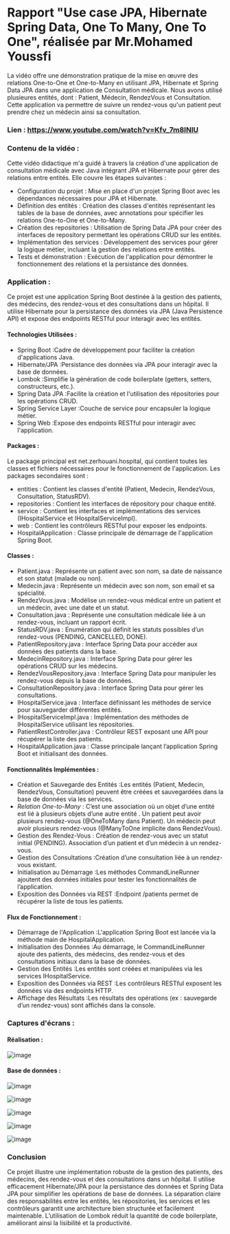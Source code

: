 # Rapport "Use case JPA, Hibernate Spring Data, One To Many, One To One", réalisée par Mr.Mohamed Youssfi
La vidéo offre une démonstration pratique de la mise en œuvre des relations One-to-One et One-to-Many en utilisant JPA, Hibernate et Spring Data JPA dans une application de Consultation médicale. Nous avons utilisé plusieures entités, dont : Patient, Médecin, RendezVous et Consultation. Cette application va permettre de suivre un rendez-vous qu'un patient peut prendre chez un médecin ainsi sa consultation.

### Lien : https://www.youtube.com/watch?v=Kfv_7m8INlU

### Contenu de la vidéo :
Cette vidéo didactique m'a guidé à travers la création d'une application de consultation médicale avec Java intégrant JPA et Hibernate pour gérer des relations entre entités. Elle couvre les étapes suivantes :
  -  Configuration du projet : Mise en place d'un projet Spring Boot avec les dépendances nécessaires pour JPA et Hibernate.
  -  Définition des entités : Création des classes d'entités représentant les tables de la base de données, avec annotations pour spécifier les relations One-to-One et One-to-Many.
  -  Création des repositories : Utilisation de Spring Data JPA pour créer des interfaces de repository permettant les opérations CRUD sur les entités.
  -  Implémentation des services : Développement des services pour gérer la logique métier, incluant la gestion des relations entre entités.
  -  Tests et démonstration : Exécution de l'application pour démontrer le fonctionnement des relations et la persistance des données.

### Application :
Ce projet est une application Spring Boot destinée à la gestion des patients, des médecins, des rendez-vous et des consultations dans un hôpital. Il utilise Hibernate pour la persistance des données via JPA (Java Persistence API) et expose des endpoints RESTful pour interagir avec les entités.

#### Technologies Utilisées :
  - Spring Boot :Cadre de développement pour faciliter la création d'applications Java.
  - Hibernate/JPA :Persistance des données via JPA pour interagir avec la base de données.
  - Lombok :Simplifie la génération de code boilerplate (getters, setters, constructeurs, etc.).
  - Spring Data JPA :Facilite la création et l'utilisation des répositories pour les opérations CRUD.
  - Spring Service Layer :Couche de service pour encapsuler la logique métier.
  - Spring Web :Expose des endpoints RESTful pour interagir avec l'application.

#### Packages :
Le package principal est net.zerhouani.hospital, qui contient toutes les classes et fichiers nécessaires pour le fonctionnement de l'application. Les packages secondaires sont : 
  - entities : Contient les classes d'entité (Patient, Medecin, RendezVous, Consultation, StatusRDV).
  - repositories : Contient les interfaces de répository pour chaque entité.
  - service : Contient les interfaces et implémentations des services (IHospitalService et IHospitalServiceImpl).
  - web : Contient les contrôleurs RESTful pour exposer les endpoints.
  - HospitalApplication : Classe principale de démarrage de l'application Spring Boot.

#### Classes :
  - Patient.java : Représente un patient avec son nom, sa date de naissance et son statut (malade ou non).
  - Medecin.java : Représente un médecin avec son nom, son email et sa spécialité.
  - RendezVous.java : Modélise un rendez-vous médical entre un patient et un médecin, avec une date et un statut.
  - Consultation.java : Représente une consultation médicale liée à un rendez-vous, incluant un rapport écrit.
  - StatusRDV.java : Enumération qui définit les statuts possibles d’un rendez-vous (PENDING, CANCELLED, DONE).
  - PatientRepository.java : Interface Spring Data pour accéder aux données des patients dans la base.
  - MedecinRepository.java : Interface Spring Data pour gérer les opérations CRUD sur les médecins.
  - RendezVousRepository.java : Interface Spring Data pour manipuler les rendez-vous depuis la base de données.
  - ConsultationRepository.java : Interface Spring Data pour gérer les consultations.
  - IHospitalService.java : Interface définissant les méthodes de service pour sauvegarder différentes entités.
  - IHospitalServiceImpl.java : Implémentation des méthodes de IHospitalService utilisant les répositories.
  - PatientRestController.java : Contrôleur REST exposant une API pour récupérer la liste des patients.
  - HospitalApplication.java : Classe principale lançant l’application Spring Boot et initialisant des données.

#### Fonctionnalités Implémentées :
 - Création et Sauvegarde des Entités :Les entités (Patient, Medecin, RendezVous, Consultation) peuvent être créées et sauvegardées dans la base de données via les services.
 - *Relation One-to-Many* : C’est une association où un objet d’une entité est lié à plusieurs objets d’une autre entité .
    Un patient peut avoir plusieurs rendez-vous (@OneToMany dans Patient).
    Un médecin peut avoir plusieurs rendez-vous (@ManyToOne implicite dans RendezVous).
 - Gestion des Rendez-Vous :
    Création de rendez-vous avec un statut initial (PENDING).
    Association d’un patient et d’un médecin à un rendez-vous.
 - Gestion des Consultations :Création d’une consultation liée à un rendez-vous existant.
 - Initialisation au Démarrage :Les méthodes CommandLineRunner ajoutent des données initiales pour tester les fonctionnalités de l’application.
 - Exposition des Données via REST :Endpoint /patients permet de récupérer la liste de tous les patients.

#### Flux de Fonctionnement :
  - Démarrage de l'Application :L'application Spring Boot est lancée via la méthode main de HospitalApplication.
  - Initialisation des Données :Au démarrage, le CommandLineRunner ajoute des patients, des médecins, des rendez-vous et des consultations initiaux dans la base de données.
  - Gestion des Entités :Les entités sont créées et manipulées via les services IHospitalService.
  - Exposition des Données via REST :Les contrôleurs RESTful exposent les données via des endpoints HTTP.
  - Affichage des Résultats :Les résultats des opérations (ex : sauvegarde d’un rendez-vous) sont affichés dans la console.

### Captures d'écrans :
#### Réalisation :
![image](https://github.com/user-attachments/assets/d9ccfe39-d8ad-48ba-8ef8-9ece814b0478)

#### Base de données :
![image](https://github.com/user-attachments/assets/7ada4d0e-477b-442d-96f3-9434281fdf32)

![image](https://github.com/user-attachments/assets/efc5d97e-2682-4859-8b7e-09f279dd6e09)

![image](https://github.com/user-attachments/assets/a2380748-5516-4be9-a9b7-66f112560518)

![image](https://github.com/user-attachments/assets/d6dac002-38e7-4aff-9861-1d2649d6e9ad)

![image](https://github.com/user-attachments/assets/86d7a9ff-1275-41c7-824d-0bd06a0b29af)


### Conclusion
Ce projet illustre une implémentation robuste de la gestion des patients, des médecins, des rendez-vous et des consultations dans un hôpital. Il utilise efficacement Hibernate/JPA pour la persistance des données et Spring Data JPA pour simplifier les opérations de base de données. La séparation claire des responsabilités entre les entités, les répositories, les services et les contrôleurs garantit une architecture bien structurée et facilement maintenable. L’utilisation de Lombok réduit la quantité de code boilerplate, améliorant ainsi la lisibilité et la productivité.





